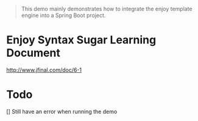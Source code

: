 > This demo mainly demonstrates how to integrate the enjoy template engine into a Spring Boot project.

# Enjoy Syntax Sugar Learning Document
http://www.jfinal.com/doc/6-1

# Todo
[] Still have an error when running the demo